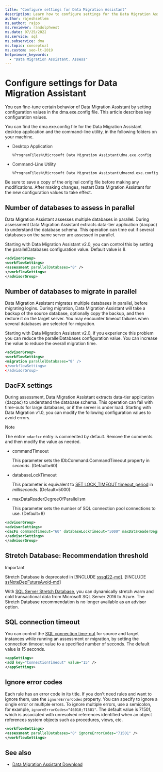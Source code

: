 ```yaml
---
title: "Configure settings for Data Migration Assistant"
description: Learn how to configure settings for the Data Migration Assistant by updating values in the configuration file
author: rajeshsetlem
ms.author: rajpo
ms.reviewer: randolphwest
ms.date: 07/25/2022
ms.service: sql
ms.subservice: dma
ms.topic: conceptual
ms.custom: seo-lt-2019
helpviewer_keywords:
  - "Data Migration Assistant, Assess"
---
```


# Configure settings for Data Migration Assistant

You can fine-tune certain behavior of Data Migration Assistant by setting configuration values in the dma.exe.config file. This article describes key configuration values.

You can find the dma.exe.config file for the Data Migration Assistant desktop application and the command-line utility, in the following folders on your machine.

- Desktop Application

  `%ProgramFiles%\Microsoft Data Migration Assistant\dma.exe.config`

- Command-Line Utility

  `%ProgramFiles%\Microsoft Data Migration Assistant\dmacmd.exe.config`

Be sure to save a copy of the original config file before making any modifications. After making changes, restart Data Migration Assistant for the new configuration values to take effect.

## Number of databases to assess in parallel

Data Migration Assistant assesses multiple databases in parallel. During assessment Data Migration Assistant extracts data-tier application (dacpac) to understand the database schema. This operation can time out if several databases on the same server are assessed in parallel.

Starting with Data Migration Assistant v2.0, you can control this by setting the parallelDatabases configuration value. Default value is 8.

```xml
<advisorGroup>
<workflowSettings>
<assessment parallelDatabases="8" />
</workflowSettings>
</advisorGroup>
```

## Number of databases to migrate in parallel

Data Migration Assistant migrates multiple databases in parallel, before migrating logins. During migration, Data Migration Assistant will take a backup of the source database, optionally copy the backup, and then restore it on the target server. You may encounter timeout failures when several databases are selected for migration.

Starting with Data Migration Assistant v2.0, if you experience this problem you can reduce the parallelDatabases configuration value. You can increase the value to reduce the overall migration time.

```xml
<advisorGroup>
<workflowSettings>
<migration parallelDatabases="8″ />
</workflowSettings>
</advisorGroup>
```

## DacFX settings

During assessment, Data Migration Assistant extracts data-tier application (dacpac) to understand the database schema. This operation can fail with time-outs for large databases, or if the server is under load. Starting with Data Migration v1.0, you can modify the following configuration values to avoid errors.

> [!NOTE]
> The entire `<dacfx>` entry is commented by default. Remove the comments and then modify the value as needed.

- commandTimeout

  This parameter sets the IDbCommand.CommandTimeout property in *seconds*. (Default=60)

- databaseLockTimeout

  This parameter is equivalent to [SET LOCK\_TIMEOUT timeout\_period](../t-sql/statements/set-lock-timeout-transact-sql.md) in *milliseconds*. (Default=5000)

- maxDataReaderDegreeOfParallelism

  This parameter sets the number of SQL connection pool connections to use. (Default=8)

```xml
<advisorGroup>
<advisorSettings>
<dacFx commandTimeout="60" databaseLockTimeout="5000" maxDataReaderDegreeOfParallelism="8"/>
</advisorSettings>
</advisorGroup>
```

## Stretch Database: Recommendation threshold

> [!IMPORTANT]  
> Stretch Database is deprecated in [!INCLUDE [sssql22-md](../includes/sssql22-md.md)]. [!INCLUDE [ssNoteDepFutureAvoid-md](../includes/ssnotedepfutureavoid-md.md)]

With [SQL Server Stretch Database](../sql-server/stretch-database/stretch-database.md), you can dynamically stretch warm and cold transactional data from Microsoft SQL Server 2016 to Azure. The Stretch Database recommendation is no longer available as an advisor option.

## SQL connection timeout

You can control the [SQL connection time-out](/dotnet/api/system.data.sqlclient.sqlconnection.connectiontimeout)
for source and target instances while running an assessment or migration, by setting the connection timeout value to a specified number of seconds. The default value is 15 seconds.

```xml
<appSettings>
<add key="ConnectionTimeout" value="15" />
</appSettings>
```

## Ignore error codes

Each rule has an error code in its title. If you don't need rules and want to ignore them, use the `ignoreErrorCodes` property. You can specify to ignore a single error or multiple errors. To ignore multiple errors, use a semicolon, for example, `ignoreErrorCodes="46010;71501"`. The default value is 71501, which is associated with unresolved references identified when an object references system objects such as procedures, views, etc.

```xml
<workflowSettings>
<assessment parallelDatabases="8" ignoreErrorCodes="71501" />
</workflowSettings>
```

## See also

- [Data Migration Assistant Download](https://www.microsoft.com/download/details.aspx?id=53595)
